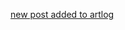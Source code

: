 <a href="http://artlog.icefairy.net/2022/10/11/sabriel-redraw.html" target="_target">new post added to artlog</a>
